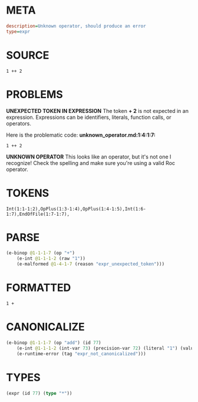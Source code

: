 # META
~~~ini
description=Unknown operator, should produce an error
type=expr
~~~
# SOURCE
~~~roc
1 ++ 2
~~~
# PROBLEMS
**UNEXPECTED TOKEN IN EXPRESSION**
The token **+ 2** is not expected in an expression.
Expressions can be identifiers, literals, function calls, or operators.

Here is the problematic code:
**unknown_operator.md:1:4:1:7:**
```roc
1 ++ 2
```


**UNKNOWN OPERATOR**
This looks like an operator, but it's not one I recognize!
Check the spelling and make sure you're using a valid Roc operator.

# TOKENS
~~~zig
Int(1:1-1:2),OpPlus(1:3-1:4),OpPlus(1:4-1:5),Int(1:6-1:7),EndOfFile(1:7-1:7),
~~~
# PARSE
~~~clojure
(e-binop @1-1-1-7 (op "+")
	(e-int @1-1-1-2 (raw "1"))
	(e-malformed @1-4-1-7 (reason "expr_unexpected_token")))
~~~
# FORMATTED
~~~roc
1 + 
~~~
# CANONICALIZE
~~~clojure
(e-binop @1-1-1-7 (op "add") (id 77)
	(e-int @1-1-1-2 (int-var 73) (precision-var 72) (literal "1") (value "TODO") (bound "u8"))
	(e-runtime-error (tag "expr_not_canonicalized")))
~~~
# TYPES
~~~clojure
(expr (id 77) (type "*"))
~~~